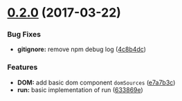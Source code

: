 <a name="0.2.0"></a>
# [0.2.0](https://github.com/TylorS/purescript-motorcycle/compare/633869e...v0.2.0) (2017-03-22)


### Bug Fixes

* **gitignore:** remove npm debug log ([4c8b4dc](https://github.com/TylorS/purescript-motorcycle/commit/4c8b4dc))


### Features

* **DOM:** add basic dom component `domSources` ([e7a7b3c](https://github.com/TylorS/purescript-motorcycle/commit/e7a7b3c))
* **run:** basic implementation of run ([633869e](https://github.com/TylorS/purescript-motorcycle/commit/633869e))



